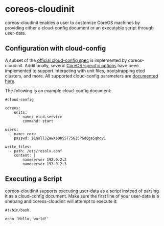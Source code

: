 # coreos-cloudinit

coreos-cloudinit enables a user to customize CoreOS machines by providing either a cloud-config document or an executable script through user-data.

## Configuration with cloud-config

A subset of the [official cloud-config spec][official-cloud-config] is implemented by coreos-cloudinit.
Additionally, several [CoreOS-specific options][custom-cloud-config] have been implemented to support interacting with unit files, bootstrapping etcd clusters, and more.
All supported cloud-config parameters are [documented here][all-cloud-config]. 

[official-cloud-config]: http://cloudinit.readthedocs.org/en/latest/topics/format.html#cloud-config-data
[custom-cloud-config]: https://github.com/coreos/coreos-cloudinit/blob/master/Documentation/cloud-config.md#coreos-parameters
[all-cloud-config]: https://github.com/coreos/coreos-cloudinit/tree/master/Documentation/cloud-config.md

The following is an example cloud-config document:

```
#cloud-config

coreos:
    units:
      - name: etcd.service
        command: start

users:
  - name: core
    passwd: $1$allJZawX$00S5T756I5PGdQga5qhqv1

write_files:
  - path: /etc/resolv.conf
    content: |
        nameserver 192.0.2.2
        nameserver 192.0.2.3
```


## Executing a Script

coreos-cloudinit supports executing user-data as a script instead of parsing it as a cloud-config document.
Make sure the first line of your user-data is a shebang and coreos-cloudinit will attempt to execute it:

```
#!/bin/bash

echo 'Hello, world!'
```
